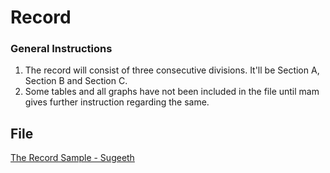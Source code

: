 # Record

### General Instructions

1. The record will consist of three consecutive divisions. It'll be Section A, Section B and Section C.
2. Some tables and all graphs have not been included in the file until mam gives further instruction regarding the same.

## File
[The Record Sample - Sugeeth](https://drive.google.com/file/d/1fSh28_JbNH-6n2b5610zhJ297jNdrmb2)

